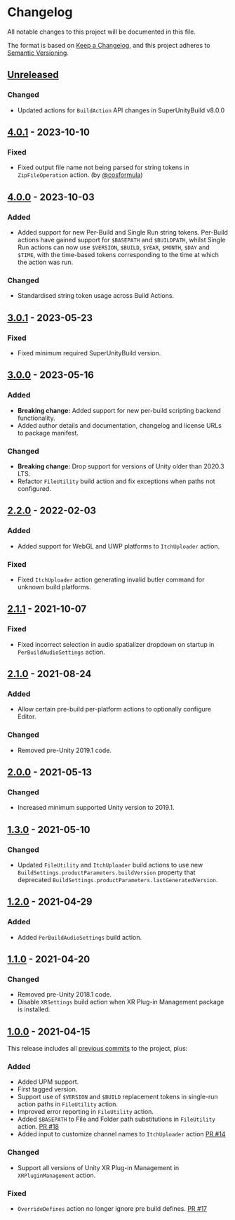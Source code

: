 # Changelog

All notable changes to this project will be documented in this file.

The format is based on [Keep a Changelog](https://keepachangelog.com/en/1.0.0/),
and this project adheres to [Semantic Versioning](https://semver.org/spec/v2.0.0.html).

## [Unreleased]

### Changed

- Updated actions for `BuildAction` API changes in SuperUnityBuild v8.0.0

## [4.0.1] - 2023-10-10

### Fixed

- Fixed output file name not being parsed for string tokens in `ZipFileOperation` action. (by [@cosformula](https://github.com/cosformula))

## [4.0.0] - 2023-10-03

### Added

- Added support for new Per-Build and Single Run string tokens. Per-Build actions have gained support for `$BASEPATH` and `$BUILDPATH`, whilst Single Run actions can now use `$VERSION`, `$BUILD`, `$YEAR`, `$MONTH`, `$DAY` and `$TIME`, with the time-based tokens corresponding to the time at which the action was run.

### Changed

- Standardised string token usage across Build Actions.

## [3.0.1] - 2023-05-23

### Fixed

- Fixed minimum required SuperUnityBuild version.

## [3.0.0] - 2023-05-16

### Added

- **Breaking change:** Added support for new per-build scripting backend functionality.
- Added author details and documentation, changelog and license URLs to package manifest.

### Changed

- **Breaking change:** Drop support for versions of Unity older than 2020.3 LTS.
- Refactor `FileUtility` build action and fix exceptions when paths not configured.

## [2.2.0] - 2022-02-03

### Added

- Added support for WebGL and UWP platforms to `ItchUploader` action.

### Fixed

- Fixed `ItchUploader` action generating invalid butler command for unknown build platforms.

## [2.1.1] - 2021-10-07

### Fixed

- Fixed incorrect selection in audio spatializer dropdown on startup in `PerBuildAudioSettings` action.

## [2.1.0] - 2021-08-24

### Added

- Allow certain pre-build per-platform actions to optionally configure Editor.

### Changed

- Removed pre-Unity 2019.1 code.

## [2.0.0] - 2021-05-13

### Changed

- Increased minimum supported Unity version to 2019.1.

## [1.3.0] - 2021-05-10

### Changed

- Updated `FileUtility` and `ItchUploader` build actions to use new `BuildSettings.productParameters.buildVersion` property that deprecated `BuildSettings.productParameters.lastGeneratedVersion`.

## [1.2.0] - 2021-04-29

### Added

- Added `PerBuildAudioSettings` build action.

## [1.1.0] - 2021-04-20

### Changed

- Removed pre-Unity 2018.1 code.
- Disable `XRSettings` build action when XR Plug-in Management package is installed.

## [1.0.0] - 2021-04-15

This release includes all [previous commits][1.0.0] to the project, plus:

### Added

- Added UPM support.
- First tagged version.
- Support use of `$VERSION` and `$BUILD` replacement tokens in single-run action paths in `FileUtility` action.
- Improved error reporting in `FileUtility` action.
- Added `$BASEPATH` to File and Folder path substitutions in `FileUtility` action. [PR #18](https://github.com/superunitybuild/buildactions/pull/18)
- Added input to customize channel names to `ItchUploader` action [PR #14](https://github.com/superunitybuild/buildactions/pull/14)

### Changed

- Support all versions of Unity XR Plug-in Management in `XRPluginManagement` action.

### Fixed

- `OverrideDefines` action no longer ignore pre build defines. [PR #17](https://github.com/superunitybuild/buildactions/pull/17)

[unreleased]: https://github.com/superunitybuild/buildactions/compare/v4.0.1...HEAD
[4.0.1]: https://github.com/superunitybuild/buildactions/compare/v4.0.0...v4.0.1
[4.0.0]: https://github.com/superunitybuild/buildactions/compare/v3.0.1...v4.0.0
[3.0.1]: https://github.com/superunitybuild/buildactions/compare/v3.0.0...v3.0.1
[3.0.0]: https://github.com/superunitybuild/buildactions/compare/v2.2.0...v3.0.0
[2.2.0]: https://github.com/superunitybuild/buildactions/compare/v2.1.1...v2.2.0
[2.1.1]: https://github.com/superunitybuild/buildactions/compare/v2.1.0...v2.1.1
[2.1.0]: https://github.com/superunitybuild/buildactions/compare/v2.0.0...v2.1.0
[2.0.0]: https://github.com/superunitybuild/buildactions/compare/v1.3.0...v2.0.0
[1.3.0]: https://github.com/superunitybuild/buildactions/compare/v1.2.0...v1.3.0
[1.2.0]: https://github.com/superunitybuild/buildactions/compare/v1.1.0...v1.2.0
[1.1.0]: https://github.com/superunitybuild/buildactions/compare/v1.0.0...v1.1.0
[1.0.0]: https://github.com/superunitybuild/buildactions/compare/5951d33...v1.0.0
